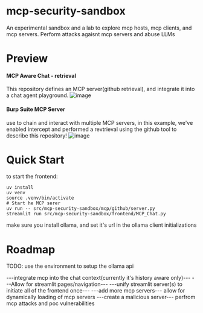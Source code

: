 # mcp-security-sandbox
An experimental sandbox and a lab to explore mcp hosts, mcp clients, and mcp servers. Perform attacks agaisnt mcp servers and abuse LLMs


# Preview
#### MCP Aware Chat - retrieval
This repository defines an MCP server(github retrieval), and integrate it into a chat agent playground.
![image](https://github.com/user-attachments/assets/a559934a-2c62-473b-b3b1-9edf54ecb024)


#### Burp Suite MCP Server
use to chain and interact with multiple MCP servers, in this example, we've enabled intercept and performed a revtrieval using the github tool to describe this repository!
![image](https://github.com/user-attachments/assets/c3369724-6520-4f7b-8257-2df28ae76f9f)


# Quick Start
to start the frontend:
```
uv install
uv venv
source .venv/bin/activate
# Start he MCP serer
uv run -- src/mcp-security-sandbox/mcp/github/server.py 
streamlit run src/mcp-security-sandbox/frontend/MCP_Chat.py
```

make sure you install ollama, and set it's url in the ollama client initializations
# Roadmap

TODO: use the environment to setup the ollama api

---integrate mcp into the chat context(currently it's history aware only)---
---Allow for streamlit pages/navigation---
---unify streamlit server(s) to initiate all of the frontend once---
---add more mcp servers---
allow for dynamically loading of mcp servers
---create a malicious server---
perfrom mcp attacks and poc vulnerabilities

